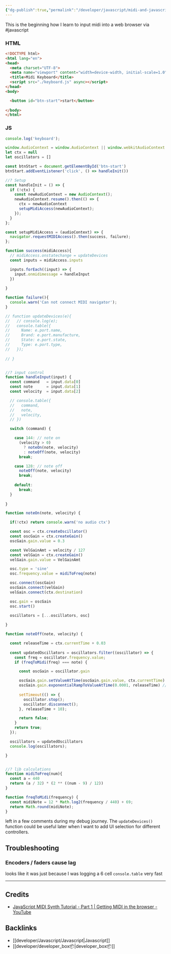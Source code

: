 ```yaml
---
{"dg-publish":true,"permalink":"/developer/javascript/midi-and-javascript/","dgPassFrontmatter":true}
---
```


This is the beginning how I learn to input midi into a web browser via #javascript 

### HTML
```html
<!DOCTYPE html>
<html lang="en">
<head>
  <meta charset="UTF-8">
  <meta name="viewport" content="width=device-width, initial-scale=1.0">
  <title>Midi Keyboard</title>
  <script src="./keyboard.js" async></script>
</head>
<body>

  <button id="btn-start">start</button>
  
</body>
</html>
```

### JS
```js
console.log('keyboard');

window.AudioContext = window.AudioContext || window.webkitAudioContext
let ctx = null
let oscillators = []

const btnStart = document.getElementById('btn-start')
btnStart.addEventListener('click', () => handleInit())

//? Setup
const handleInit = () => {
  if (!ctx) {
    const newAudioContext = new AudioContext();
    newAudioContext.resume().then(() => {
      ctx = newAudioContext
      setupMidiAccess(newAudioContext);
    });
  }
};

const setupMidiAccess = (audioContext) => {
  navigator.requestMIDIAccess().then(success, failure);
};

function success(midiAccess){
  // midiAccess.onstatechange = updateDevices
  const inputs = midiAccess.inputs

  inputs.forEach((input) => {
    input.onmidimessage = handleInput
  })
  
}

function failure(){
  console.warn('Can not connect MIDI navigator');
}

// function updateDevices(e){
//   // console.log(e);
//   console.table({
//     Name: e.port.name,
//     Brand: e.port.manufacture,
//     State: e.port.state,
//     Type: e.port.type,
//   });
  
// }


//? input control
function handleInput(input) {
  const command   = input.data[0]
  const note      = input.data[1]
  const velocity  = input.data[2]

  // console.table({
  //   command,
  //   note,
  //   velocity,
  // })

  switch (command) {

    case 144: // note on
      (velocity > 0)
        ? noteOn(note, velocity)
        : noteOff(note, velocity)
      break;

    case 128: // note off
      noteOff(note, velocity)
      break;
  
    default:
      break;
  }
  
}

function noteOn(note, velocity) {

  if(!ctx) return console.warn('no audio ctx')

  const osc = ctx.createOscillator()
  const oscGain = ctx.createGain()
  oscGain.gain.value = 0.3

  const VelGainAmt = velocity / 127
  const velGain = ctx.createGain()
  velGain.gain.value = VelGainAmt

  osc.type = 'sine'
  osc.frequency.value = midiToFreq(note)

  osc.connect(oscGain)
  oscGain.connect(velGain)
  velGain.connect(ctx.destination)

  osc.gain = oscGain
  osc.start()

  oscillators = [...oscillators, osc]
  
}

function noteOff(note, velocity) {

  const releaseTime = ctx.currentTime + 0.03
  
  const updatedOscillators = oscillators.filter((oscillator) => {
    const freq = oscillator.frequency.value;
    if (freqToMidi(freq) === note) {

      const oscGain = oscillator.gain

      oscGain.gain.setValueAtTime(oscGain.gain.value, ctx.currentTime)
      oscGain.gain.exponentialRampToValueAtTime(0.0001, releaseTime) // sustain & release
      
      setTimeout(() => {
        oscillator.stop();
        oscillator.disconnect();
      }, releaseTime + 10);

      return false;
    }
    return true;
  });

  oscillators = updatedOscillators
  console.log(oscillators);

}


//? lib calculations
function midiToFreq(num){
  const a = 440
  return (a / 32) * (2 ** ((num - 9) / 12))
}

function freqToMidi(frequency) {
  const midiNote = 12 * Math.log2(frequency / 440) + 69;
  return Math.round(midiNote);
}
```

left in a few comments during my debug journey. The `updateDevices()` function could be useful later when I want to add UI selection for different controllers.

## Troubleshooting

### Encoders / faders cause lag
looks like it was just because I was logging a 6 cell `console.table` very fast




---
## Credits
- [JavaScript MIDI Synth Tutorial - Part 1 | Getting MIDI in the browser - YouTube](https://www.youtube.com/watch?v=KRm_GICiPIQ)

## Backlinks
- [[developer/Javascript/Javascript\|Javascript]]
- [[developer/developer_box📦\|developer_box📦]]